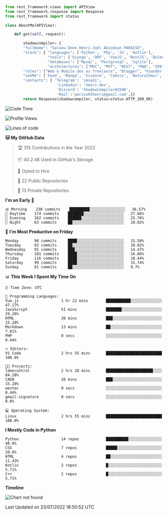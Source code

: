 ###
```python
from rest_framework.views import APIView
from rest_framework.response import Response
from rest_framework import status

class AboutMe(APIView):

    def get(self, request):

        shadowcompiler= {
        "fullName": "Salaou-Deen Henri-Joël Abiodoun PARAISO",
        "stack": { "languages": ['Python', 'Php', 'JS', 'Kotlin'],
                   "tools": ['Django', 'DRF', 'VueJS', 'NuxtJS', 'Bulma', 'Beufy'],
                   "databases": ['Mysql', 'Postgresql', 'Sqlite'],
                   "architectures": ["MVC", "MVT", "REST", "PWA", "SPA"]},        
        "roles": ["Web & Mobile dev as freelance", "Blogger", "Founder at @henrid3v", "Mentor"],
        "askMe": ['Food', 'Manga', 'Science', 'Comics', 'NaturalHair', 'Photography', 'Tech', 'Programming'],
        "contacts": { 'Telegram': 'imsadi',
                       'Linkedin': 'henri-dev',
                       'Discord': 'ShadowCompiler#2596',
                       'Mail':'pariso03henri@gmail.com',}}
        return Response(shadowcompiler, status=status.HTTP_200_OK)

```                    

<!--START_SECTION:waka-->
![Code Time](http://img.shields.io/badge/Code%20Time-0%20secs-blue)

![Profile Views](http://img.shields.io/badge/Profile%20Views-1-blue)

![Lines of code](https://img.shields.io/badge/From%20Hello%20World%20I%27ve%20Written-55%20Thousand%20lines%20of%20code-blue)

**🐱 My GitHub Data** 

> 🏆 315 Contributions in the Year 2022
 > 
> 📦 40.2 kB Used in GitHub's Storage 
 > 
> 💼 Opted to Hire
 > 
> 📜 22 Public Repositories 
 > 
> 🔑 13 Private Repositories  
 > 
**I'm an Early 🐤** 

```text
🌞 Morning    230 commits    █████████░░░░░░░░░░░░░░░░   36.57% 
🌆 Daytime    174 commits    ███████░░░░░░░░░░░░░░░░░░   27.66% 
🌃 Evening    162 commits    ██████░░░░░░░░░░░░░░░░░░░   25.76% 
🌙 Night      63 commits     ██░░░░░░░░░░░░░░░░░░░░░░░   10.02%

```
📅 **I'm Most Productive on Friday** 

```text
Monday       98 commits     ████░░░░░░░░░░░░░░░░░░░░░   15.58% 
Tuesday      63 commits     ██░░░░░░░░░░░░░░░░░░░░░░░   10.02% 
Wednesday    91 commits     ███░░░░░░░░░░░░░░░░░░░░░░   14.47% 
Thursday     101 commits    ████░░░░░░░░░░░░░░░░░░░░░   16.06% 
Friday       116 commits    ████░░░░░░░░░░░░░░░░░░░░░   18.44% 
Saturday     99 commits     ████░░░░░░░░░░░░░░░░░░░░░   15.74% 
Sunday       61 commits     ██░░░░░░░░░░░░░░░░░░░░░░░   9.7%

```


📊 **This Week I Spent My Time On** 

```text
⌚︎ Time Zone: UTC

💬 Programming Languages: 
Vue.js                   1 hr 22 mins        ███████████░░░░░░░░░░░░░░   47.17% 
JavaScript               51 mins             ███████░░░░░░░░░░░░░░░░░░   29.26% 
HTML                     26 mins             ███░░░░░░░░░░░░░░░░░░░░░░   15.28% 
Markdown                 13 mins             ██░░░░░░░░░░░░░░░░░░░░░░░   7.81% 
PHP                      0 secs              ░░░░░░░░░░░░░░░░░░░░░░░░░   0.44%

🔥 Editors: 
VS Code                  2 hrs 55 mins       █████████████████████████   100.0%

🐱‍💻 Projects: 
lemocontrol              2 hrs 28 mins       █████████████████████░░░░   84.28% 
CAEB                     26 mins             ███░░░░░░░░░░░░░░░░░░░░░░   15.28% 
westec                   0 secs              ░░░░░░░░░░░░░░░░░░░░░░░░░   0.44% 
gmail-signature          0 secs              ░░░░░░░░░░░░░░░░░░░░░░░░░   0.0%

💻 Operating System: 
Linux                    2 hrs 55 mins       █████████████████████████   100.0%

```

**I Mostly Code in Python** 

```text
Python                   14 repos            ██████████░░░░░░░░░░░░░░░   40.0% 
CSS                      7 repos             █████░░░░░░░░░░░░░░░░░░░░   20.0% 
HTML                     4 repos             ██░░░░░░░░░░░░░░░░░░░░░░░   11.43% 
Kotlin                   2 repos             █░░░░░░░░░░░░░░░░░░░░░░░░   5.71% 
C++                      2 repos             █░░░░░░░░░░░░░░░░░░░░░░░░   5.71%

```


**Timeline**

![Chart not found](https://raw.githubusercontent.com/shadowcompiler/shadowcompiler/main/charts/bar_graph.png) 


 Last Updated on 23/07/2022 18:50:52 UTC
<!--END_SECTION:waka-->
